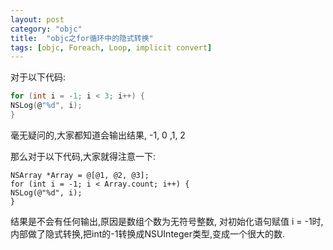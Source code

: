 ```yaml
---
layout: post
category: "objc"
title:  "objc之for循环中的隐式转换"
tags: [objc, Foreach, Loop, implicit convert]
---
```


对于以下代码:

```c
for (int i = -1; i < 3; i++) {
NSLog(@"%d", i);
}
```
毫无疑问的,大家都知道会输出结果, -1, 0 ,1, 2

那么对于以下代码,大家就得注意一下:

```
NSArray *Array = @[@1, @2, @3];
for (int i = -1; i < Array.count; i++) {
NSLog(@"%d", i);
}
```
结果是不会有任何输出,原因是数组个数为无符号整数, 对初始化语句赋值 i = -1时,内部做了隐式转换,把int的-1转换成NSUInteger类型,变成一个很大的数.